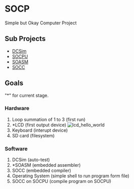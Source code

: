 # SOCP
Simple but Okay Computer Project

## Sub Projects

* [DCSim](https://github.com/chasingfar/DCsim)
* [SOCPU](https://github.com/chasingfar/SOCPU)
* [SOASM](https://github.com/chasingfar/SOASM)
* [SOCC](https://github.com/chasingfar/SOCC)

## Goals
"*" for current stage.

### Hardware

1. Loop summation of 1 to 3 (first run)
2. *LCD (first output device)
![lcd_hello_world](images/lcd_hello_world.gif)
3. Keyboard (interupt device)
4. SD card (filesystem)

### Software
1. DCSim (auto-test)
2. *SOASM (embedded assembler)
3. SOCC (embedded compiler)
4. Operating System (simple shell to run program form file)
5. SOCC on SOCPU (compile program on SOCPU)